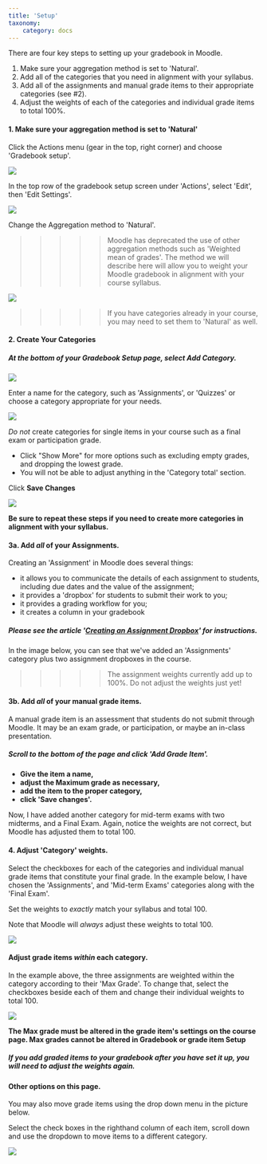 ```yaml
---
title: 'Setup'
taxonomy:
    category: docs
---
```


There are four key steps to setting up your gradebook in Moodle.

1. Make sure your aggregation method is set to 'Natural'.
2. Add all of the categories that you need in alignment with your syllabus.
3. Add all of the assignments and manual grade items to their appropriate categories \(see \#2\).
4. Adjust the weights of each of the categories and individual grade items to total 100%.

#### 1. Make sure your aggregation method is set to 'Natural'

Click the Actions menu (gear in the top, right corner) and choose 'Gradebook setup'.

![](gradebook-setup-1.png)

In the top row of the gradebook setup screen under 'Actions', select 'Edit', then 'Edit Settings'.

![](gradebook-setup-2.png)

Change the Aggregation method to 'Natural'.

>>>>> Moodle has deprecated the use of other aggregation methods such as 'Weighted mean of grades'. The method we will describe here will allow you to weight your Moodle gradebook in alignment with your course syllabus.

![](gradebook-setup-4.png)

>>>>> If you have categories already in your course, you may need to set them to 'Natural' as well.

#### 2.  Create Your Categories

##### At the bottom of your Gradebook Setup page, select **Add Category**.

![](gradebook-setup-5.png)

Enter a name for the category, such as 'Assignments', or 'Quizzes' or choose a category appropriate for your needs.

![](gradebook-setup-6.png)

_Do not_ create categories for single items in your course such as a final exam or participation grade.

* Click "Show More" for more options such as excluding empty grades, and dropping the lowest grade.
* You will not be able to adjust anything in the 'Category total' section.

Click **Save Changes**

![](gradebook-setup-7.png)

**Be sure to repeat these steps if you need to create more categories in alignment with your syllabus.**


#### 3a. Add _all_ of your Assignments.

Creating an 'Assignment' in Moodle does several things:

* it allows you to communicate the details of each assignment to students, including due dates and the value of the assignment;
* it provides a 'dropbox' for students to submit their work to you;
* it provides a grading workflow for you;
* it creates a column in your gradebook

##### Please see the article '[Creating an Assignment Dropbox](http://create.twu.ca/help/moodle/faculty/activity-or-resource/creating-an-assignment-dropbox)' for instructions.

In the image below, you can see that we've added an 'Assignments' category plus two assignment dropboxes in the course.



>>>>> The assignment weights currently add up to 100%. Do not adjust the weights just yet!



#### 3b. Add _all_ of your manual grade items.

A manual grade item is an assessment that students do not submit through Moodle. It may be an exam grade, or participation, or maybe an in-class presentation.

##### Scroll to the bottom of the page and click 'Add Grade Item'.

* **Give the item a name,**
* **adjust the Maximum grade as necessary,**
* **add the item to the proper category,**
* **click 'Save changes'.**

Now, I have added another category for mid-term exams with two midterms, and a Final Exam. Again, notice the weights are not correct, but Moodle has adjusted them to total 100.

#### 4. Adjust 'Category' weights.

Select the checkboxes for each of the categories and individual manual grade items that constitute your final grade. In the example below, I have chosen the 'Assignments', and 'Mid-term Exams' categories along with the 'Final Exam'.

Set the weights to _exactly_ match your syllabus and total 100.

Note that Moodle will _always_ adjust these weights to total 100.

![](screen-shot-2018-01-17-at-11.44.01-am.png)

#### Adjust grade items _within_ each category.

In the example above, the three assignments are weighted within the category according to their 'Max Grade'. To change that, select the checkboxes beside each of them and change their individual weights to total 100.

![](screen-shot-2018-01-17-at-11.51.47-am.png)

**The Max grade must be altered in the grade item's settings on the course page. Max grades cannot be altered in Gradebook or grade item Setup**

##### If you add graded items to your gradebook after you have set it up, you will need to adjust the weights again.

#### Other options on this page.

You may also move grade items using the drop down menu in the picture below.

Select the check boxes in the righthand column of each item, scroll down and use the dropdown to move items to a different category.

![](other-options-of-this-page.png)
